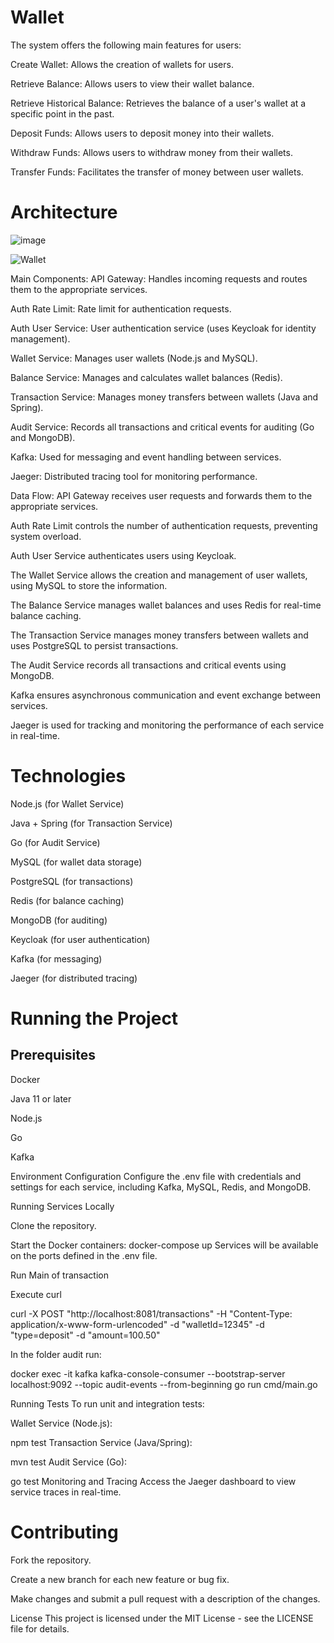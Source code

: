 # Wallet

The system offers the following main features for users:

Create Wallet: Allows the creation of wallets for users.

Retrieve Balance: Allows users to view their wallet balance.

Retrieve Historical Balance: Retrieves the balance of a user's wallet at a specific point in the past.

Deposit Funds: Allows users to deposit money into their wallets.

Withdraw Funds: Allows users to withdraw money from their wallets.

Transfer Funds: Facilitates the transfer of money between user wallets.

# Architecture
![image](https://github.com/user-attachments/assets/dd3322ca-f7de-4525-a600-c94149d96fff)


![Wallet](https://github.com/user-attachments/assets/57c3848b-b180-433e-b9b5-480fe7af83ac)

Main Components:
API Gateway: Handles incoming requests and routes them to the appropriate services.

Auth Rate Limit: Rate limit for authentication requests.

Auth User Service: User authentication service (uses Keycloak for identity management).

Wallet Service: Manages user wallets (Node.js and MySQL).

Balance Service: Manages and calculates wallet balances (Redis).

Transaction Service: Manages money transfers between wallets (Java and Spring).

Audit Service: Records all transactions and critical events for auditing (Go and MongoDB).

Kafka: Used for messaging and event handling between services.

Jaeger: Distributed tracing tool for monitoring performance.

Data Flow:
API Gateway receives user requests and forwards them to the appropriate services.

Auth Rate Limit controls the number of authentication requests, preventing system overload.

Auth User Service authenticates users using Keycloak.

The Wallet Service allows the creation and management of user wallets, using MySQL to store the information.

The Balance Service manages wallet balances and uses Redis for real-time balance caching.

The Transaction Service manages money transfers between wallets and uses PostgreSQL to persist transactions.

The Audit Service records all transactions and critical events using MongoDB.

Kafka ensures asynchronous communication and event exchange between services.

Jaeger is used for tracking and monitoring the performance of each service in real-time.

# Technologies
Node.js (for Wallet Service)

Java + Spring (for Transaction Service)

Go (for Audit Service)

MySQL (for wallet data storage)

PostgreSQL (for transactions)

Redis (for balance caching)

MongoDB (for auditing)

Keycloak (for user authentication)

Kafka (for messaging)

Jaeger (for distributed tracing)


# Running the Project
## Prerequisites

Docker

Java 11 or later

Node.js

Go

Kafka

Environment Configuration Configure the .env file with credentials and settings for each service, including Kafka, MySQL, Redis, and MongoDB.

Running Services Locally

Clone the repository.

Start the Docker containers:
docker-compose up
Services will be available on the ports defined in the .env file.

Run Main of transaction 

Execute curl

curl -X POST "http://localhost:8081/transactions"      -H "Content-Type: application/x-www-form-urlencoded"      -d "walletId=12345"      -d "type=deposit"      -d "amount=100.50"

In the folder audit run:

docker exec -it kafka kafka-console-consumer --bootstrap-server localhost:9092 --topic audit-events --from-beginning
go run cmd/main.go





Running Tests To run unit and integration tests:

Wallet Service (Node.js):

npm test
Transaction Service (Java/Spring):


mvn test
Audit Service (Go):

go test
Monitoring and Tracing Access the Jaeger dashboard to view service traces in real-time.

# Contributing
Fork the repository.

Create a new branch for each new feature or bug fix.

Make changes and submit a pull request with a description of the changes.

License
This project is licensed under the MIT License - see the LICENSE file for details.
